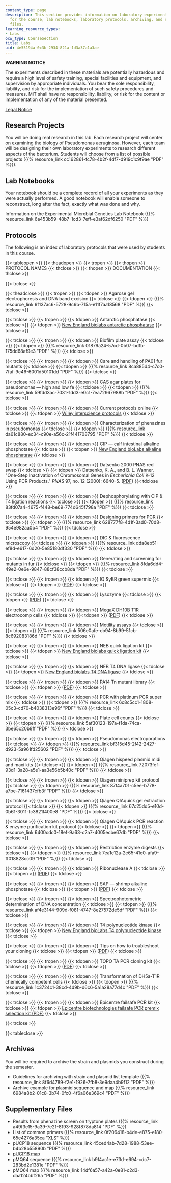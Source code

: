 ```yaml
---
content_type: page
description: This section provides information on laboratory experiments assigned
  for the course, lab notebooks, laboratory protocols, archiving, and supplemental
  files.
learning_resource_types:
- Labs
ocw_type: CourseSection
title: Labs
uid: 4e55194a-0c3b-2934-821a-1d3a37a1a3ae
---
```


**WARNING NOTICE**

The experiments described in these materials are potentially hazardous and require a high level of safety training, special facilities and equipment, and supervision by appropriate individuals. You bear the sole responsibility, liability, and risk for the implementation of such safety procedures and measures. MIT shall have no responsibility, liability, or risk for the content or implementation of any of the material presented.  
  
[Legal Notice](/terms/)

Research Projects
-----------------

You will be doing real research in this lab. Each research project will center on examining the biology of Pseudomonas aeruginosa. However, each team will be designing their own laboratory experiments to research different aspects of the bacterium. Students will choose from a list of possible projects ({{% resource_link cc162861-fc78-4b2f-4df7-d919c1c9f9ae "PDF" %}}).

Lab Notebooks
-------------

Your notebook should be a complete record of all your experiments as they were actually performed. A good notebook will enable someone to reconstruct, long after the fact, exactly what was done and why.

Information on the Experimental Microbial Genetics Lab Notebook ({{% resource_link 6a453b59-48b7-1cd3-7eff-e3af62df6250 "PDF" %}})

Protocols
---------

The following is an index of laboratory protocols that were used by students in this course.

{{< tableopen >}}
{{< theadopen >}}
{{< tropen >}}
{{< thopen >}}
PROTOCOL NAMES
{{< thclose >}}
{{< thopen >}}
DOCUMENTATION
{{< thclose >}}

{{< trclose >}}

{{< theadclose >}}
{{< tropen >}}
{{< tdopen >}}
Agarose gel electrophoresis and DNA band excision
{{< tdclose >}}
{{< tdopen >}}
({{% resource_link 9f137ac6-5728-9c6b-715a-e11f7aa18568 "PDF" %}})
{{< tdclose >}}

{{< trclose >}}
{{< tropen >}}
{{< tdopen >}}
Antarctic phosphatase
{{< tdclose >}}
{{< tdopen >}}
[New England biolabs antarctic phosphatase](https://www.neb.com/products/m0289-antarctic-phosphatase#Product%20Information)
{{< tdclose >}}

{{< trclose >}}
{{< tropen >}}
{{< tdopen >}}
Biofilm plate assay
{{< tdclose >}}
{{< tdopen >}}
({{% resource_link 01879a24-57cd-0b07-bdfb-175dd68af9e3 "PDF" %}})
{{< tdclose >}}

{{< trclose >}}
{{< tropen >}}
{{< tdopen >}}
Care and handling of PA01 fur mutants
{{< tdclose >}}
{{< tdopen >}}
({{% resource_link 8ca885d4-c7c0-7faf-9c46-6001d50101dd "PDF" %}})
{{< tdclose >}}

{{< trclose >}}
{{< tropen >}}
{{< tdopen >}}
CAS agar plates for pseudomonas — high and low fe
{{< tdclose >}}
{{< tdopen >}}
({{% resource_link 59fdd3ac-7031-1dd3-e0c1-7ea72967988b "PDF" %}})
{{< tdclose >}}

{{< trclose >}}
{{< tropen >}}
{{< tdopen >}}
Current protocols online
{{< tdclose >}}
{{< tdopen >}}
[Wiley interscience protocols](http://www3.interscience.wiley.com/browse/?type=CURRENT_PROTOCOL)
{{< tdclose >}}

{{< trclose >}}
{{< tropen >}}
{{< tdopen >}}
Characterization of phenazines in pseudomonas
{{< tdclose >}}
{{< tdopen >}}
({{% resource_link da61c880-ec34-c90e-a56c-21f441708795 "PDF" %}})
{{< tdclose >}}

{{< trclose >}}
{{< tropen >}}
{{< tdopen >}}
CIP — calf intestinal alkaline phosphotase
{{< tdclose >}}
{{< tdopen >}}
[New England bioLabs alkaline phosphatase](https://www.neb.com/products/m0290-alkaline-phosphatase-calf-intestinal-cip#Product%20Information)
{{< tdclose >}}

{{< trclose >}}
{{< tropen >}}
{{< tdopen >}}
Datsenko 2000 PNAS red swap
{{< tdclose >}}
{{< tdopen >}}
Datsenko, K. A., and B. L. Wanner. "One-Step Inactivation of Chromosomal Genes in _Escherichia Coli_ K-12 Using PCR Products." _PNAS_ 97, no. 12 (2000): 6640-5. ([PDF](http://www.ncbi.nlm.nih.gov/pmc/articles/PMC18686/pdf/pq006640.pdf))
{{< tdclose >}}

{{< trclose >}}
{{< tropen >}}
{{< tdopen >}}
Dephosphorylating with CIP & T4 ligation reactions
{{< tdclose >}}
{{< tdopen >}}
({{% resource_link 83fd07a4-4675-f448-be69-774d645f798a "PDF" %}})
{{< tdclose >}}

{{< trclose >}}
{{< tropen >}}
{{< tdopen >}}
Designing primers for PCR
{{< tdclose >}}
{{< tdopen >}}
({{% resource_link 628777f8-4d1f-3ad0-70d8-954e982aa0b4 "PDF" %}})
{{< tdclose >}}

{{< trclose >}}
{{< tropen >}}
{{< tdopen >}}
DIC & fluorescence microscopy
{{< tdclose >}}
{{< tdopen >}}
({{% resource_link dda8eb51-ef8d-e617-6d20-5e85180df330 "PDF" %}})
{{< tdclose >}}

{{< trclose >}}
{{< tropen >}}
{{< tdopen >}}
Generating and screening for mutants in fur
{{< tdclose >}}
{{< tdopen >}}
({{% resource_link 8fda6dd4-49e2-0e6e-9847-88cf38ccb8da "PDF" %}})
{{< tdclose >}}

{{< trclose >}}
{{< tropen >}}
{{< tdopen >}}
IQ SyBR green supermix
{{< tdclose >}}
{{< tdopen >}}
([PDF](http://www.bio-rad.com/webroot/web/pdf/lsr/literature/4106212B.pdf))
{{< tdclose >}}

{{< trclose >}}
{{< tropen >}}
{{< tdopen >}}
Lysozyme
{{< tdclose >}}
{{< tdopen >}}
([PDF](http://www.sigmaaldrich.com/etc/medialib/docs/Sigma/Datasheet/7/l7651dat.Par.0001.File.tmp/l7651dat.pdf))
{{< tdclose >}}

{{< trclose >}}
{{< tropen >}}
{{< tdopen >}}
MegaX DH10B T1R electrocomp cells
{{< tdclose >}}
{{< tdopen >}}
([PDF](http://tools.invitrogen.com/content/sfs/manuals/megax_man.pdf))
{{< tdclose >}}

{{< trclose >}}
{{< tropen >}}
{{< tdopen >}}
Motility assays
{{< tdclose >}}
{{< tdopen >}}
({{% resource_link 506e0afe-cb94-8b99-51cb-8c692083186d "PDF" %}})
{{< tdclose >}}

{{< trclose >}}
{{< tropen >}}
{{< tdopen >}}
NEB quick ligation kit
{{< tdclose >}}
{{< tdopen >}}
[New England biolabs quick ligation kit](https://www.neb.com/products/m2200-quick-ligation-kit#Product%20Information)
{{< tdclose >}}

{{< trclose >}}
{{< tropen >}}
{{< tdopen >}}
NEB T4 DNA ligase
{{< tdclose >}}
{{< tdopen >}}
[New England biolabs T4 DNA ligase](https://www.neb.com/products/m0202-t4-dna-ligase#Product%20Information)
{{< tdclose >}}

{{< trclose >}}
{{< tropen >}}
{{< tdopen >}}
PA14 Tn mutant library
{{< tdclose >}}
{{< tdopen >}}
([PDF](http://ausubellab.mgh.harvard.edu/pa14/downloads/manual.pdf))
{{< tdclose >}}

{{< trclose >}}
{{< tropen >}}
{{< tdopen >}}
PCR with platinum PCR super mix
{{< tdclose >}}
{{< tdopen >}}
({{% resource_link 6c8c5cc1-1808-05c3-cd70-b4038313e96f "PDF" %}})
{{< tdclose >}}

{{< trclose >}}
{{< tropen >}}
{{< tdopen >}}
Plate cell counts
{{< tdclose >}}
{{< tdopen >}}
({{% resource_link 5af30123-197a-f1da-74ca-3be65c20b9ff "PDF" %}})
{{< tdclose >}}

{{< trclose >}}
{{< tropen >}}
{{< tdopen >}}
Pseudomonas electroporations
{{< tdclose >}}
{{< tdopen >}}
({{% resource_link bf315d45-2f42-2427-d923-5a961fd25602 "PDF" %}})
{{< tdclose >}}

{{< trclose >}}
{{< tropen >}}
{{< tdopen >}}
Qiagen hispeed plasmid midi and maxi kits
{{< tdclose >}}
{{< tdopen >}}
({{% resource_link 72073fef-93d1-3a28-a5e1-aa3e56b5b40c "PDF" %}})
{{< tdclose >}}

{{< trclose >}}
{{< tropen >}}
{{< tdopen >}}
Qiagen miniprep kit protocol
{{< tdclose >}}
{{< tdopen >}}
({{% resource_link 87f4a701-c5ee-b778-a7be-7161437cfb3f "PDF" %}})
{{< tdclose >}}

{{< trclose >}}
{{< tropen >}}
{{< tdopen >}}
Qiagen QIAquick gel extraction protocol
{{< tdclose >}}
{{< tdopen >}}
({{% resource_link 67c25dd5-e10d-0b61-3011-fc3821f400e8 "PDF" %}})
{{< tdclose >}}

{{< trclose >}}
{{< tropen >}}
{{< tdopen >}}
Qiagen QIAquick PCR reaction & enzyme purification kit protocol
{{< tdclose >}}
{{< tdopen >}}
({{% resource_link 6400cdc0-18ef-9a63-c2a7-4005ecbe67db "PDF" %}})
{{< tdclose >}}

{{< trclose >}}
{{< tropen >}}
{{< tdopen >}}
Restriction enzyme digests
{{< tdclose >}}
{{< tdopen >}}
({{% resource_link 7ea1e12a-2e65-41e0-afa9-ff018828cc09 "PDF" %}})
{{< tdclose >}}

{{< trclose >}}
{{< tropen >}}
{{< tdopen >}}
Ribonuclease A
{{< tdclose >}}
{{< tdopen >}}
([PDF](http://www.sigmaaldrich.com/etc/medialib/docs/Sigma/Datasheet/5/r4642dat.Par.0001.File.tmp/r4642dat.pdf))
{{< tdclose >}}

{{< trclose >}}
{{< tropen >}}
{{< tdopen >}}
SAP — shrimp alkaline phosphotase
{{< tdclose >}}
{{< tdopen >}}
([PDF](http://fermentas.com/templates/files/tiny_mce/coa_pdf/coa_ef0511.pdf))
{{< tdclose >}}

{{< trclose >}}
{{< tropen >}}
{{< tdopen >}}
Spectrophotometric determination of DNA concentration
{{< tdclose >}}
{{< tdopen >}}
({{% resource_link af4e3144-909d-f081-4747-8e27572de5df "PDF" %}})
{{< tdclose >}}

{{< trclose >}}
{{< tropen >}}
{{< tdopen >}}
T4 polynucleotide kinase
{{< tdclose >}}
{{< tdopen >}}
[New England bioLabs T4 polynucleotide kinase](https://www.neb.com/products/m0201-t4-polynucleotide-kinase#Product%20Information)
{{< tdclose >}}

{{< trclose >}}
{{< tropen >}}
{{< tdopen >}}
Tips on how to troubleshoot your cloning
{{< tdclose >}}
{{< tdopen >}}
([PDF](https://www.neb.com/tools-and-resources/troubleshooting-guides/troubleshooting-guide-for-cloning))
{{< tdclose >}}

{{< trclose >}}
{{< tropen >}}
{{< tdopen >}}
TOPO TA PCR cloning kit
{{< tdclose >}}
{{< tdopen >}}
([PDF](http://tools.invitrogen.com/content/sfs/manuals/topota_man.pdf))
{{< tdclose >}}

{{< trclose >}}
{{< tropen >}}
{{< tdopen >}}
Transformation of DH5a-T1R chemically competent cells
{{< tdclose >}}
{{< tdopen >}}
({{% resource_link 1c3724c1-38cd-4d9b-d6c6-5a1a28a77d4c "PDF" %}})
{{< tdclose >}}

{{< trclose >}}
{{< tropen >}}
{{< tdopen >}}
Epicentre failsafe PCR kit
{{< tdclose >}}
{{< tdopen >}}
[Epicentre biotechnologies failsafe PCR premix selection kit (PDF)](https://www.lucigen.com/FailSafe-and-trade-PCR-Systems/)
{{< tdclose >}}

{{< trclose >}}

{{< tableclose >}}

Archives
--------

You will be required to archive the strain and plasmids you construct during the semester.

*   Guidelines for archiving with strain and plasmid list template ({{% resource_link 8f6d4789-f2e1-1926-7fb8-3e9daa4b9f12 "PDF" %}})
*   Archive example for plasmid sequence and map ({{% resource_link 6984a8b2-01c8-3b74-0fc0-4f6a06e369c4 "PDF" %}})

Supplementary Files
-------------------

*   Results from phenazine screen on tryptone plates ({{% resource_link a49f3e15-9a39-7e21-8193-928f878da814 "PDF" %}})
*   List of common primers ({{% resource_link 0f206418-b4de-e875-e180-65e4276a35ca "XLS" %}})
*   pUCP18 sequence ({{% resource_link 45ced4ab-7d28-1988-53ee-b4b28b55890b "PDF" %}})
*   [pUCP18 map](http://www.snapgene.com/resources/plasmid_files/basic_cloning_vectors/pUC18/)
*   pMQ64 sequence ({{% resource_link b9f4ac1e-e73d-e694-cdc7-283bd2e1381e "PDF" %}})
*   pMQ64 map ({{% resource_link 14df6a57-a42a-0e81-c2d3-daa124bbf26a "PDF" %}})